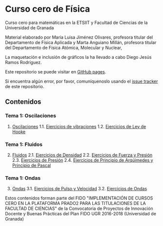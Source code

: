# Curso cero de Física

Curso cero para matemáticas en la ETSIIT y Facultad de Ciencias de la Universidad de Granada

Material elaborado por 	María Luisa Jiménez Olivares, profesora titular del Departamento de Física Aplicada y Marta Anguiano Millán, profesora titular del Departamento de Física Atómica, Molecular y Nuclear,

La maquetación e inclusión de gráficos la ha llevado a cabo Diego Jesús Ramos Rodríguez.

Este repositorio se puede visitar en [GitHub pages](https://cursos-0-fc-ugr.github.io/Fisica).

Si encuentra algún error, por favor, comuníquenoslo usando el [issue tracker](https://github.com/cursos-0-fc-ugr/Fisica/issues) de este repositorio.

## Contenidos

### Tema 1: Oscilaciones
1. [Oscilaciones](Oscilaciones/oscilaciones_teoría.html)
  1.1. [Ejercicios de vibraciones](Oscilaciones/oscilaciones-1.html)
  1.2. [Ejercicios de Ley de Hooke](Oscilaciones/oscilaciones-2.html)

### Tema 1: Fluidos
2. [Fluidos](Fluidos/fluidos_teoría.html)
 2.1. [Ejercicios de Densidad](Fluidos/fluidos-1.html)
 2.2. [Ejercicios de Fuerza y Presión](Fluidos/fluidos-2.html)
 2.3. [Ejercicios de Presión](Fluidos/fluidos-3.html)
 2.4. [Ejercicios de Principio de Arqúimedes y Principio de Pascal](Fluidos/fluidos-4.html)

### Tema 1: Ondas
3. [Ondas](Ondas/ondas.html)
  3.1. [Ejercicios de Pulso y Velocidad](Ondas/ondas-1.html)
  3.2. [Ejercicios de Ondas](Ondas/ondas-2.html)

Estos contenidos forman parte del FIDO "IMPLEMENTACIÓN DE CURSOS CERO EN LA PLATAFORMA PRADO2 PARA LAS TITULACIONES DE LA FACULTAD DE CIENCIAS" de la Convocatoria de Proyectos de Innovación Docente y Buenas Prácticas del Plan FIDO UGR 2016-2018 (Universidad de Granada)

